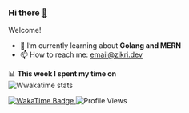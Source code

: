 ### Hi there <a href="http://zikrikn.github.io">👋</a>

Welcome!

- 🌱 I’m currently learning about **Golang and MERN**
- 📫 How to reach me: email@zikri.dev

📊 **This week I spent my time on**
<br />
![Wwakatime stats](https://github-readme-stats-taupe-two.vercel.app/api/wakatime?username=zikrikn&hide_title=true&hide_border=true&langs_count=5)

<a href="https://wakatime.com/@ab19c96c-46e0-4d59-a74b-445f73c0e40d">
    <img src="https://wakatime.com/badge/user/ab19c96c-46e0-4d59-a74b-445f73c0e40d.svg?style=flat" alt="WakaTime Badge">
</a>
<img src="https://komarev.com/ghpvc/?username=zikrikn&label=profile%20views&color=0e75b6&style=flat" alt="Profile Views">